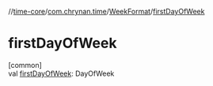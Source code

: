 //[time-core](../../../index.md)/[com.chrynan.time](../index.md)/[WeekFormat](index.md)/[firstDayOfWeek](first-day-of-week.md)

# firstDayOfWeek

[common]\
val [firstDayOfWeek](first-day-of-week.md): DayOfWeek
